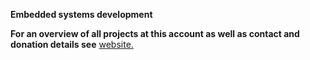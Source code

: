 
**Embedded systems development**

**For an overview of all projects at this account as well as contact and donation details see** [website.](https://gavinlyonsrepo.github.io/)
